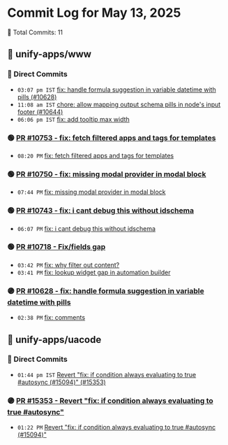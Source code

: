 # Commit Log for May 13, 2025

📝 Total Commits: 11

## 📁 unify-apps/www

### 🔨 Direct Commits

- `03:07 pm IST` [fix: handle formula suggestion in variable datetime with pills (#10628)](https://github.com/unify-apps/www/commit/c1359405bdf2697dd3985756efcc25d5153572e8)
- `11:08 am IST` [chore: allow mapping output schema pills in node's input footer (#10644)](https://github.com/unify-apps/www/commit/ba7e1225943c0740c66a145440d2a04bd93a83bd)
- `06:06 pm IST` [fix: add tooltip max width](https://github.com/unify-apps/www/commit/7c43bcded0d9c062d56ee5bc89baf8e5e554754c)

### 🟢 [PR #10753 - fix: fetch filtered apps and tags for templates](https://github.com/unify-apps/www/pull/10753)

- `08:20 PM` [fix: fetch filtered apps and tags for templates](https://github.com/unify-apps/www/commit/228a8d2e7e6882ce6f8de9a5644421fc018a8848)

### 🟢 [PR #10750 - fix: missing modal provider in modal block](https://github.com/unify-apps/www/pull/10750)

- `07:44 PM` [fix: missing modal provider in modal block](https://github.com/unify-apps/www/commit/9ec2e71cd6a1685c922dbba1fd6a5277fbccba67)

### 🟢 [PR #10743 - fix: i cant debug this without idschema](https://github.com/unify-apps/www/pull/10743)

- `06:07 PM` [fix: i cant debug this without idschema](https://github.com/unify-apps/www/commit/b52295f5d26211ef47d0544c4287fe26c65537ac)

### 🟢 [PR #10718 - Fix/fields gap](https://github.com/unify-apps/www/pull/10718)

- `03:42 PM` [fix: why filter out content?](https://github.com/unify-apps/www/commit/5ea8f11a0f456246c63c40184eb234ca66684a09)
- `03:41 PM` [fix: lookup widget gap in automation builder](https://github.com/unify-apps/www/commit/8f96557d98986dcf171cae34e444abb9f6092296)

### 🟣 [PR #10628 - fix: handle formula suggestion in variable datetime with pills](https://github.com/unify-apps/www/pull/10628)

- `02:38 PM` [fix: comments](https://github.com/unify-apps/www/commit/87694967cbfcddd88fed445143ae839562b4e523)

## 📁 unify-apps/uacode

### 🔨 Direct Commits

- `01:44 pm IST` [Revert "fix: if condition always evaluating to true #autosync (#15094)" (#15353)](https://github.com/unify-apps/uacode/commit/5e0441047e58f752482b794f4cd26a629fdc576d)

### 🟣 [PR #15353 - Revert "fix: if condition always evaluating to true #autosync"](https://github.com/unify-apps/uacode/pull/15353)

- `01:22 PM` [Revert "fix: if condition always evaluating to true #autosync (#15094)"](https://github.com/unify-apps/uacode/commit/fbdc82a725cd8ef539e153d000f1f795117f1314)


